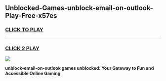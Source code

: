 
## Unblocked-Games-unblock-email-on-outlook-Play-Free-x57es
<h3>
<a href="https://premium76.site?title=unblock-email-on-outlook&ref=18A1">CLICK TO PLAY</a></h3>
<hr>

<h3>
<a href="https://premium76.site?title=unblock-email-on-outlook&ref=18A1">CLICK 2 PLAY</a>
  
</h3>

<a href="https://premium76.site?title=unblock-email-on-outlook&ref=18A1"><img src="https://clearcache.store/games.png"></a>


**unblock-email-on-outlook games unblocked: Your Gateway to Fun and Accessible Online Gaming**
